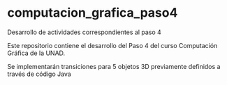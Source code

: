 # computacion_grafica_paso4
Desarrollo de actividades correspondientes al paso 4

Este repositorio contiene el desarrollo del Paso 4 del curso Computación Gráfica de la UNAD.

Se implementarán transiciones para 5 objetos 3D previamente definidos a través de código Java
